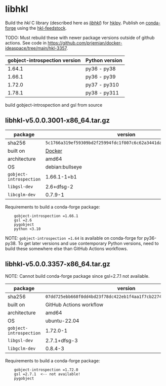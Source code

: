 # libhkl

Build the *hkl*  C library (described here as
[*libhkl*](https://people.debian.org/~picca/hkl/hkl.html#)) for
[hklpy](https://github.com/bluesky/hklpy). Publish on
[conda-forge](https://anaconda.org/conda-forge/hkl) using the
[hkl-feedstock](https://github.com/conda-forge/hkl-feedstock).

TODO: Must rebuild these with newer package versions outside of github actions.
See code in https://github.com/prjemian/docker-ideaspace/tree/main/hkl-3357.

gobject-introspection version | Python version
--- | ---
1.64.1 | py36 - py38
1.66.1 | py36 - py39
1.72.0 | py37 - py310
1.78.1 | py38 - py311

build gobject-introspection and gsl from source

## libhkl-v5.0.0.3001-x86_64.tar.gz

package | version
--- | ---
sha256 | `5c1766a319ef59309bd2f25994fdc1f007c6c62a3441da71373609e493a79110`
built on | [Docker](https://github.com/prjemian/docker-ideaspace/tree/main/hkl-3357)
architecture | amd64
OS | debian:bullseye
`gobject-introspection` | 1.66.1-1+b1
`libgsl-dev` | 2.6+dfsg-2
`libcglm-dev` | 0.7.9-1

Requirements to build a conda-forge package:

```text
    gobject-introspection =1.66.1
    gsl =2.6
    pygobject
    python <3.10
```

NOTE: `gobject-introspection =1.64` is available on conda-forge for py36-py38.
To get later versions and use contemporary Python versions, need to build these
somewhere else than GitHub Actions workflows.

## libhkl-v5.0.0.3357-x86_64.tar.gz

NOTE: Cannot build conda-forge package since gsl=2.7.1 not available.

package | version
--- | ---
sha256 | `07dd725ebb668f0dd4bd23f78dc422eb1f4aa1f7cb2274e2cc76d42ce2baf768`
built on | GitHub Actions workflow
architecture | amd64
OS | ubuntu-22.04
`gobject-introspection` | 1.72.0-1
`libgsl-dev` | 2.7.1+dfsg-3
`libgclm-dev` | 0.8.4-3

Requirements to build a conda-forge package:

```text
    gobject-introspection =1.72.0
    gsl =2.7.1  <-- not available!
    pygobject
```
